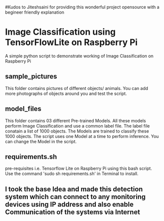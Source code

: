 <p align="left">

#Kudos to Jiteshsaini for providing this wonderful project opensource with a begineer friendly explanation 
# Image Classification using TensorFlowLite on Raspberry Pi

A simple python script to demonstrate working of Image Classification on Raspberry Pi

## sample_pictures
This folder contains pictures of different objects/ animals. You can add more photographs of objects around you and test the script.

## model_files
This folder contains 03 different Pre-trained Models. All these models perform Image Classification and use a common label file. The label file conatain a list of 1000 objects. 
The Models are trained to classify these 1000 objects. The script uses one Model at a time to perform inference. You can change the Model in the script.

## requirements.sh
 pre-requisites i.e. Tensorflow Lite on Raspberry Pi using this bash script. Use the command 'sudo sh requirements.sh' in Terminal to install.

## I took the base Idea and made this detection system which can connect to any monitoring devices using IP address and also enable Communication of the systems via Internet


